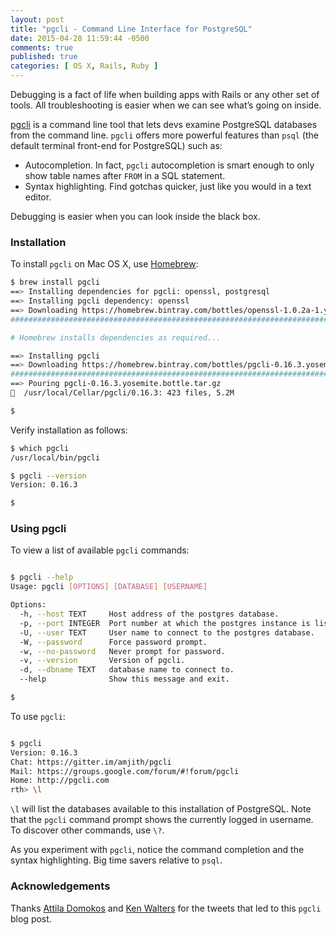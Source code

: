 ```yaml
---
layout: post
title: "pgcli - Command Line Interface for PostgreSQL"
date: 2015-04-28 11:59:44 -0500
comments: true
published: true
categories: [ OS X, Rails, Ruby ]
---
```

Debugging is a fact of life when building apps with Rails or any other set of tools. All troubleshooting is easier when we can see what’s going on inside.

[pgcli](http://pgcli.com/) is a command line tool that lets devs examine PostgreSQL databases from the command line. `pgcli` offers more powerful features than `psql` (the default terminal front-end for PostgreSQL) such as:

* Autocompletion. In fact, `pgcli` autocompletion is smart enough to only show table names after `FROM` in a SQL statement.
* Syntax highlighting. Find gotchas quicker, just like you would in a text editor.

Debugging is easier when you can look inside the black box.
<!--more-->
### Installation
To install `pgcli` on Mac OS X, use [Homebrew](/blog/2014/02/12/homebrew-fundamentals/):

``` bash
$ brew install pgcli
==> Installing dependencies for pgcli: openssl, postgresql
==> Installing pgcli dependency: openssl
==> Downloading https://homebrew.bintray.com/bottles/openssl-1.0.2a-1.yosemite.b
######################################################################## 100.0%

# Homebrew installs dependencies as required...

==> Installing pgcli
==> Downloading https://homebrew.bintray.com/bottles/pgcli-0.16.3.yosemite.bottl
######################################################################## 100.0%
==> Pouring pgcli-0.16.3.yosemite.bottle.tar.gz
🍺  /usr/local/Cellar/pgcli/0.16.3: 423 files, 5.2M

$ 

```

Verify installation as follows:

``` bash
$ which pgcli
/usr/local/bin/pgcli

$ pgcli --version
Version: 0.16.3

$ 

```

### Using pgcli
To view a list of available `pgcli` commands:

``` bash

$ pgcli --help
Usage: pgcli [OPTIONS] [DATABASE] [USERNAME]

Options:
  -h, --host TEXT     Host address of the postgres database.
  -p, --port INTEGER  Port number at which the postgres instance is listening.
  -U, --user TEXT     User name to connect to the postgres database.
  -W, --password      Force password prompt.
  -w, --no-password   Never prompt for password.
  -v, --version       Version of pgcli.
  -d, --dbname TEXT   database name to connect to.
  --help              Show this message and exit.

$ 

```

To use `pgcli`:

``` bash

$ pgcli
Version: 0.16.3
Chat: https://gitter.im/amjith/pgcli
Mail: https://groups.google.com/forum/#!forum/pgcli
Home: http://pgcli.com
rth> \l

```

`\l` will list the databases available to this installation of PostgreSQL. Note that the `pgcli` command prompt shows the currently logged in username. To discover other commands, use `\?`.

As you experiment with `pgcli`, notice the command completion and the syntax highlighting. Big time savers relative to `psql`.

### Acknowledgements
Thanks [Attila Domokos](https://twitter.com/adomokos) and [Ken Walters](https://twitter.com/lostghost) for the tweets that led to this `pgcli` blog post.

